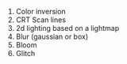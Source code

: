 1. Color inversion
2. CRT Scan lines
3. 2d lighting based on a lightmap
4. Blur (gaussian or box)
5. Bloom
6. Glitch